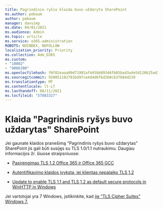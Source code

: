 ```yaml
---
title: Pagrindinio ryšio klaida buvo uždaryta SharePoint
ms.author: pebaum
author: pebaum
manager: dansimp
ms.date: 04/01/2021
ms.audience: Admin
ms.topic: article
ms.service: o365-administration
ROBOTS: NOINDEX, NOFOLLOW
localization_priority: Priority
ms.collection: Adm_O365
ms.custom:
- "10802"
- "9006390"
ms.openlocfilehash: f0f82eaaa00d71992af445bb89346fb85bad3ade5d120b25ad3a6ea4f9674893
ms.sourcegitcommit: 920051182781bd97ce4d4d6fbd268cb37b84d239
ms.translationtype: MT
ms.contentlocale: lt-LT
ms.lasthandoff: 08/11/2021
ms.locfileid: "57883327"
---
```

# <a name="the-underlying-connection-was-closed-error-in-sharepoint"></a>Klaida "Pagrindinis ryšys buvo uždarytas" SharePoint

Jei gaunate klaidos pranešimą "Pagrindinis ryšys buvo uždarytas" SharePoint jis gali būti susijęs su TLS 1.0/1.1 nutraukimu. Daugiau informacijos žr. šiuose straipsniuose:

- [Pasirengimas TLS 1.2 Office 365 ir Office 365 GCC](https://docs.microsoft.com/microsoft-365/compliance/prepare-tls-1.2-in-office-365)

- [Autentifikavimo klaidos įvyksta, jei klientas nepalaiko TLS 1.2](https://review.docs.microsoft.com/sharepoint/troubleshoot/administration/authentication-errors-tls12-support)

- [Update to enable TLS 1.1 and TLS 1.2 as default secure protocols in WinHTTP in Windows](https://support.microsoft.com/topic/update-to-enable-tls-1-1-and-tls-1-2-as-default-secure-protocols-in-winhttp-in-windows-c4bd73d2-31d7-761e-0178-11268bb10392)

Jei vartotojai yra 7 Windows, įsitikinkite, kad [jie "TLS Cipher Suites" Windows 7.](https://docs.microsoft.com/windows/win32/secauthn/tls-cipher-suites-in-windows-7)